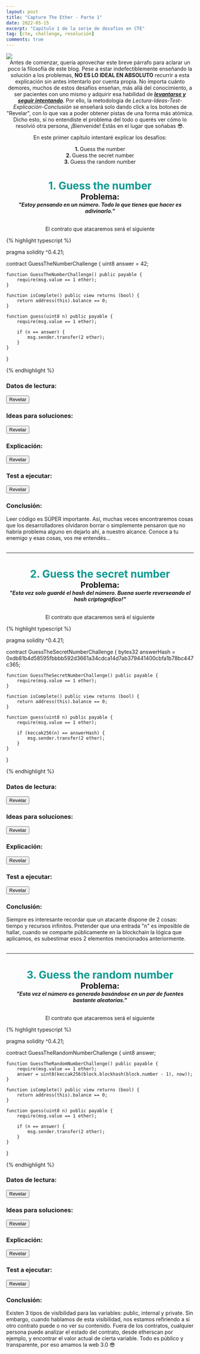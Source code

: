```yaml
---
layout: post
title: "Capture The Ether - Parte 1"
date: 2022-05-15
excerpt: "Capítulo 1 de la serie de desafíos en CTE"
tag: [cte, challenge, resolución]
comments: true
---
```


<img src="/imagenes/02-Titulo.png">
<br>
<div style="text-align:center;">
Antes de comenzar, quería aprovechar este breve párrafo para aclarar un poco la filosofía de este blog. Pese a estar indefectiblemente enseñando la solución a los problemas, <b>NO ES LO IDEAL EN ABSOLUTO</b> recurrir a esta explicación sin antes intentarlo por cuenta propia. No importa cuánto demores, muchos de estos desafíos enseñan, más allá del conocimiento, a ser pacientes con uno mismo y adquirir esa habilidad de <b><i><a href="https://www.youtube.com/watch?v=C0JbAJmf9eI&t=9s">levantarse y seguir intentando</a></i></b>. Por ello, la metodología de <i>Lectura-Ideas-Test-Explicación-Conclusión</i> se enseñará solo dando click a los botones de "Revelar", con lo que vas a poder obtener pistas de una forma más atómica. Dicho esto, si no entendiste el problema del todo o querés ver cómo lo resolvió otra persona, ¡Bienvenide! Estás en el lugar que soñabas 😎.

<p>En este primer capítulo intentaré explicar los desafíos:</p>

<span><b>1. </b>Guess the number</span>
<br>
<span><b>2. </b>Guess the secret number</span>
<br>
<span><b>3. </b>Guess the random number</span>
<h1 style="color:#089990; margin-bottom: 0px;">1. Guess the number</h1>
<h2 style="margin-bottom: 0px; margin-top: 0px">Problema:</h2>
<b><i>"Estoy pensando en un número. Todo lo que tienes que hacer es adivinarlo."</i></b>
<br>
<br>
<p>El contrato que atacaremos será el siguiente</p>
</div>

{% highlight typescript %}

pragma solidity ^0.4.21;

contract GuessTheNumberChallenge {
    uint8 answer = 42;

    function GuessTheNumberChallenge() public payable {
        require(msg.value == 1 ether);
    }

    function isComplete() public view returns (bool) {
        return address(this).balance == 0;
    }

    function guess(uint8 n) public payable {
        require(msg.value == 1 ether);

        if (n == answer) {
            msg.sender.transfer(2 ether);
        }
    }
}

{% endhighlight %}

### Datos de lectura:
<button class="btn btn-info" id="botonRevelarLectura1" onclick="revelarSeccion(document.getElementById('lectura1'), 'botonRevelarLectura1')">Revelar</button>
<div id="lectura1" style="display:none"><ul><li>El número 42 aparece a simple vista.</li><li>La función <i><b>guess</b></i> compara un número que le pasemos con el que posea la variable <i><b>answer</b></i>.</li></ul></div>

### Ideas para soluciones:

<button class="btn btn-success" id="botonRevelarIdeasSoluciones1" onclick="revelarSeccion(document.getElementById('ideasSoluciones1'), 'botonRevelarIdeasSoluciones1')">Revelar</button>
<div id="ideasSoluciones1" style="display:none"><ul><li>Llamar a la función <i><b>guess</b></i> con el valor 42, el cual es el almacenado en la variable <i><b>answer</b></i>.</li></ul></div>

### Explicación:
<button class="btn btn-warning" id="botonRevelarExplicacion1" onclick="revelarSeccion(document.getElementById('explicacion1'), 'botonRevelarExplicacion1')">Revelar</button>
<div id="explicacion1" style="display: none">El número que debemos adivinar está practicamente frente a nuestras narices. No deberían subestimarnos tanto, ¿No creés?</div>

### Test a ejecutar:
<button class="btn btn-danger" id="botonRevelarTest1" onclick="revelarSeccion(document.getElementById('testAEjecutar1'), 'botonRevelarTest1')">Revelar</button>
<div id="testAEjecutar1" style="display:none">
{% highlight typescript %}

import { expect } from "chai";
import { ethers } from "hardhat";
import { Contract, Signer } from "ethers";

let lotteryContract: Contract;

beforeEach(async () => {
  const lotteryFactory = await ethers.getContractFactory(
    "GuessTheNumberChallenge"
  );
  lotteryContract = lotteryFactory.attach(
    "DIRECCION_DEL_CHALLENGE"
  );
});

describe("Guess The Number", async () => {
  it("Resuelve el Lottery challenge - Guess The Number", async () => {
    const tx = await lotteryContract.guess(42, {
      value: ethers.utils.parseEther("1"),
      gasLimit: 1e5,
    });
    const txHash = await tx.hash;
    console.log(`El Hash de la transaccion es ${txHash}`);

    expect(txHash).not.to.be.undefined;
  });
});

{% endhighlight %}
</div>

### Conclusión:
Leer código es SÚPER importante. Así, muchas veces encontraremos cosas que los desarrolladores olvidaron borrar o simplemente pensaron que no habría problema alguno en dejarlo ahí, a nuestro alcance. Conoce a tu enemigo y esas cosas, vos me entendés...
<br>
<br>

<hr>
<div style="text-align:center">
<h1 style="color:#089990; margin-bottom: 0px;">2. Guess the secret number</h1>
<h2 style="margin-bottom: 0px; margin-top: 0px">Problema:</h2>
<b><i>"Esta vez solo guardé el hash del número. Buena suerte reverseando el hash criptográfico!"</i></b>
<br>
<br>
<p>El contrato que atacaremos será el siguiente</p>
</div>

{% highlight typescript %}

pragma solidity ^0.4.21;

contract GuessTheSecretNumberChallenge {
    bytes32 answerHash = 0xdb81b4d58595fbbbb592d3661a34cdca14d7ab379441400cbfa1b78bc447c365;

    function GuessTheSecretNumberChallenge() public payable {
        require(msg.value == 1 ether);
    }
    
    function isComplete() public view returns (bool) {
        return address(this).balance == 0;
    }

    function guess(uint8 n) public payable {
        require(msg.value == 1 ether);

        if (keccak256(n) == answerHash) {
            msg.sender.transfer(2 ether);
        }
    }
}

{% endhighlight %}

### Datos de lectura:
<button class="btn btn-info" id="botonRevelarLectura2" onclick="revelarSeccion(document.getElementById('lectura2'), 'botonRevelarLectura2')">Revelar</button>
<div id="lectura2" style="display:none">
  <ul>
    <li style="white-space:nowrap;">
      El hash criptográfico (answerHash) es <b>0xdb81b4d58595fbbbb592d3661a34cdca14d7ab379441400cbfa1b78bc447c365</b>.
    </li>
    <li>
      La función <i><b>guess</b></i> en esta ocasión compara el <i><b>keccak256</b></i> (vaya uno a saber qué es eso) de un número que le pasemos, con el <i><b>answerHash</b></i>.
    </li>
  </ul>
</div>

### Ideas para soluciones:

<button class="btn btn-success" id="botonRevelarIdeasSoluciones2" onclick="revelarSeccion(document.getElementById('ideasSoluciones2'), 'botonRevelarIdeasSoluciones2')">Revelar</button>
<div id="ideasSoluciones2" style="display:none">
  <ul>
    <li>
      Averiguar qué es <i><b>keccak256</b></i>.
    </li>
    <li>
      Encontrar un "n" que pasado por parámetro a ese <i><b>keccak256</b></i> raro, logre generar algo igual al <i><b>answerHash</b></i>.
    </li>
  </ul>
</div>

### Explicación:
<button class="btn btn-warning" id="botonRevelarExplicacion2" onclick="revelarSeccion(document.getElementById('explicacion2'), 'botonRevelarExplicacion2')">Revelar</button>
<div id="explicacion2" style="display: none">
  <h4><i><u>Keccak256</u></i></h4>
  <i><b>Keccak256</b></i> es una función hash. Las funciones hash, son funciones que toman una entrada, y generan un resultado de tal forma que la probabilidad de poder crear ese mismo resultado con otra entrada distinta, sea muy (muy, muy, muy, extremadamente muy) baja. En caso que ésta función hash pueda predefinir su conjunto de entrada, la misma es llamada "función hash perfecta", o lo que matemáticamente se le conoce como <i><b>función inyectiva</b></i> (al valor 1 solo le pertenece el valor D, tal y como muestra la imagen).
  <br>

  <img src="/imagenes/02-1.png">

  Con esto nos va a alcanzar. Quedan muchas interrogantes sobre esta función (obviamente, no esperabas que semejante belleza terminara de entenderse en 5 renglones, ¿O sí?), pero las veremos más a futuro. De momento, estamos sobrados.

  <h4><i><u>Encontrar "n"</u></i></h4>
  Sabemos que es un número por el tipo de dato que debe recibir "guess" (uint8), un número entero positivo que se pueda formar con 8 bits.
</div>

### Test a ejecutar:
<button class="btn btn-danger" id="botonRevelarTest2" onclick="revelarSeccion(document.getElementById('testAEjecutar2'), 'botonRevelarTest2')">Revelar</button>
<div id="testAEjecutar2" style="display:none">
{% highlight typescript %}

import { expect } from "chai";
import { ethers } from "hardhat";
import { Contract } from "ethers";
import internal from "stream";

let guessTheSecretNumberContract: Contract;
let secretNumber;
let coincidencia: boolean;
let answerHash = "0xdb81b4d58595fbbbb592d3661a34cdca14d7ab379441400cbfa1b78bc447c365";

function averiguarValorPorKeccak() {
  for (let numero = 0; !coincidencia; numero++) {
    let numeroKeccakeado = ethers.utils.keccak256([numero]);
    if (numeroKeccakeado == answerHash) {
      coincidencia = true;
      console.log(`MATCH!! [✔] ---------------------> Numero: ${numero}`);
      return numero;
    } else {
      console.log(`Intento fallido [X] ---------------------> Numero: ${numero}`);
    }
  }
}

beforeEach(async () => {
  coincidencia = false;
  const guessTheSecretNumberFactory = await ethers.getContractFactory(
    "GuessTheSecretNumberChallenge"
  );
  guessTheSecretNumberContract = guessTheSecretNumberFactory.attach(
    "DIRECCION_DEL_CHALLENGE"
  );
});

describe("Guess The Secret Number", async () => {
  it("Resuelve el Lottery challenge - Guess The Secret Number", async () => {
    secretNumber = averiguarValorPorKeccak();
    console.log(`El numero encontrado por la función es: ${secretNumber}`);
    const tx = await guessTheSecretNumberContract.guess(secretNumber, {
      value: ethers.utils.parseEther("1"),
      gasLimit: 1e5,
    });
    expect(tx.hash).not.to.be.undefined;
  });
});

{% endhighlight %}
</div>

### Conclusión:
Siempre es interesante recordar que un atacante dispone de 2 cosas: tiempo y recursos infinitos. Pretender que una entrada "n" es imposible de hallar, cuando se comparte públicamente en la blockchain la lógica que aplicamos, es subestimar esos 2 elementos mencionados anteriormente.
<br>
<br>

<hr>
<div style="text-align:center">
<h1 style="color:#089990; margin-bottom: 0px;">3. Guess the random number</h1>
<h2 style="margin-bottom: 0px; margin-top: 0px">Problema:</h2>
<b><i>"Esta vez el número es generado basándose en un par de fuentes bastante aleatorias."</i></b>
<br>
<br>
<p>El contrato que atacaremos será el siguiente</p>
</div>

{% highlight typescript %}

pragma solidity ^0.4.21;

contract GuessTheRandomNumberChallenge {
    uint8 answer;

    function GuessTheRandomNumberChallenge() public payable {
        require(msg.value == 1 ether);
        answer = uint8(keccak256(block.blockhash(block.number - 1), now));
    }

    function isComplete() public view returns (bool) {
        return address(this).balance == 0;
    }

    function guess(uint8 n) public payable {
        require(msg.value == 1 ether);

        if (n == answer) {
            msg.sender.transfer(2 ether);
        }
    }
}

{% endhighlight %}

### Datos de lectura:
<button class="btn btn-info" id="botonRevelarLectura3" onclick="revelarSeccion(document.getElementById('lectura3'), 'botonRevelarLectura3')">Revelar</button>
<div id="lectura3" style="display:none">
  <ul>
    <li style="white-space:nowrap;">
      La variable <i>answer</i> puede valer entre 0 y 255 (por ser de tipo <i>uint8</i>).
    </li>
    <li>
      Se utiliza nuevamente la función keccak.
    </li>
  </ul>
</div>

### Ideas para soluciones:

<button class="btn btn-success" id="botonRevelarIdeasSoluciones3" onclick="revelarSeccion(document.getElementById('ideasSoluciones3'), 'botonRevelarIdeasSoluciones3')">Revelar</button>
<div id="ideasSoluciones3" style="display:none">
  <ul>
    <li>
      Si solo existen 256 valores posibles para la variable <i>answer</i>, ¿Podríamos probar una por una?.
    </li>
    <li>
      Si todo código y estado de un contrato es público en la blockchain, debe existir alguna forma de verlo, ¿No?.
    </li>
  </ul>
</div>

### Explicación:
<button class="btn btn-warning" id="botonRevelarExplicacion3" onclick="revelarSeccion(document.getElementById('explicacion3'), 'botonRevelarExplicacion3')">Revelar</button>
<div id="explicacion3" style="display: none">
  <h4><i><u>Intentos uno por uno de los 256 valores</u></i></h4>
  Si revisamos la función <i><b>guess</b></i> veremos que inicialmente se necesita 1 ether para invocarla, lo cual resulta un inconveniente (en el peor de los casos gastaremos 256 ether). Además, pueden existir herramientas de monitoreo que detecten nuestros numerosos intentos.
  <br>

  <h4><i><u>Buscar valor público de <i>answer</i></u></i></h4>

  Toda la información en la blockchain, aún las variables privadas de un Smart Contract, son públicas. Tal vez no son posibles de leer desde un contrato, pero con librerías como ethers js o Web3 sí es posible, tal y como se demuestra en este ejercicio. Lo importante a entender acá es que el llamado <b>storage</b>, lugar donde se almacena el estado del contrato, es público y podemos acceder a él tanto mediante código, como a través de un exploradores de bloques como etherscan.
</div>

### Test a ejecutar:
<button class="btn btn-danger" id="botonRevelarTest3" onclick="revelarSeccion(document.getElementById('testAEjecutar3'), 'botonRevelarTest3')">Revelar</button>
<div id="testAEjecutar3" style="display:none">
{% highlight typescript %}

import { expect } from "chai";
import { ethers } from "hardhat";
import { Contract, BigNumber } from "ethers";

let randomNumberContract: Contract;
const contractAddress: string = "DIRECCION_DEL_CHALLENGE";

beforeEach(async()=>{
  const randomNumberFactory = await ethers.getContractFactory("GuessTheRandomNumberChallenge");
  randomNumberContract = randomNumberFactory.attach(contractAddress);
});

describe("Guess The Random Number", async ()=>{
  it("Resuelve el Lottery challenge - Guess The Random Number", async ()=>{
    const randomNumber:BigNumber = BigNumber.from(await randomNumberContract.provider.getStorageAt(contractAddress,0));
    console.log(`El numero random buscado es: ${randomNumber}`);

    const tx = await randomNumberContract.guess(randomNumber,{
      value: ethers.utils.parseEther("1"),
      gasLimit: 1e5
    });
    expect(tx.hash).not.to.be.undefined;
    const isComplete:boolean = await randomNumberContract.isComplete();
    console.log(`El valor de isComplete es: ${isComplete}`);
    
    expect(isComplete).to.be.true;
  })
})

{% endhighlight %}

Sin embargo, no quiero dejar de remarcar la posibilidad de encontrar el <i>answer</i> simplemente observando la transacción en etherscan:
<br>
<br>
<b>Imagen</b> 1) Buscamos el address donde se deployó el contrato -> Internal Txns -> Elegimos la transacción con la que se creó.
<br>
<img src="/imagenes/02-Etherscan1.png">
<br>
<b>Imagen 2)</b> State -> Buscamos el cambio de estado de 0 ETH a 1 ETH, que sería cuando se creó el contrato y se modificó el state (variable answer) -> Observamos el storage y al hexadecimal del campo "After" le indicamos desde el desplegable que queremos verlo en formato "Number" -> Observamos el valor oculto y realizamos la llamada guess con el parámetro correspondiente.
<img src="/imagenes/02-Etherscan2.png">
</div>

### Conclusión:
Existen 3 tipos de visibilidad para las variables: public, internal y private. Sin embargo, cuando hablamos de esta visibilidad, nos estamos refiriendo a si otro contrato puede o no ver su contenido. Fuera de los contratos, cualquier persona puede analizar el estado del contrato, desde etherscan por ejemplo, y encontrar el valor actual de cierta variable. Todo es público y transparente, por eso amamos la web 3.0 😎

<script>
function revelarSeccion(HTMLElement, nombreBoton) {

  if (document.getElementById(nombreBoton).innerHTML == "Ocultar") {
    document.getElementById(nombreBoton).innerHTML = "Revelar";
    HTMLElement.style.display = "none";
  } else {
    document.getElementById(nombreBoton).innerHTML = "Ocultar";
    HTMLElement.style.display = ""
  }
}
</script>